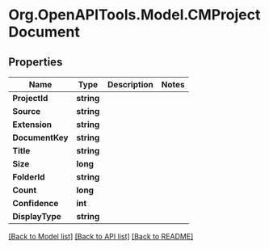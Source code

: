 # Org.OpenAPITools.Model.CMProjectDocument

## Properties

Name | Type | Description | Notes
------------ | ------------- | ------------- | -------------
**ProjectId** | **string** |  | 
**Source** | **string** |  | 
**Extension** | **string** |  | 
**DocumentKey** | **string** |  | 
**Title** | **string** |  | 
**Size** | **long** |  | 
**FolderId** | **string** |  | 
**Count** | **long** |  | 
**Confidence** | **int** |  | 
**DisplayType** | **string** |  | 

[[Back to Model list]](../README.md#documentation-for-models) [[Back to API list]](../README.md#documentation-for-api-endpoints) [[Back to README]](../README.md)

